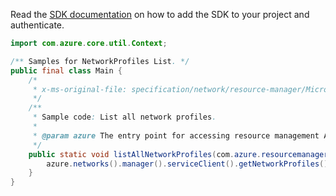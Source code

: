 Read the [SDK documentation](https://github.com/Azure/azure-sdk-for-java/blob/azure-resourcemanager_2.13.0/sdk/resourcemanager/azure-resourcemanager/README.md) on how to add the SDK to your project and authenticate.

```java
import com.azure.core.util.Context;

/** Samples for NetworkProfiles List. */
public final class Main {
    /*
     * x-ms-original-file: specification/network/resource-manager/Microsoft.Network/stable/2021-05-01/examples/NetworkProfileListAll.json
     */
    /**
     * Sample code: List all network profiles.
     *
     * @param azure The entry point for accessing resource management APIs in Azure.
     */
    public static void listAllNetworkProfiles(com.azure.resourcemanager.AzureResourceManager azure) {
        azure.networks().manager().serviceClient().getNetworkProfiles().list(Context.NONE);
    }
}
```
